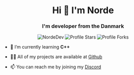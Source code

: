 <!-- https://github.com/Smug246/ -->
<!-- LEAVE A STAR, IF YOU LIKE IT ! -->

<h1 align="center">Hi 👋 I'm Norde</h1>
<h3 align="center">I'm developer from the Danmark</h3>

<p align="center"> 
<img src="https://komarev.com/ghpvc/?username=NordeDev&label=Profile%20views&color=5c12df&style=flat" alt="NordeDev" />
<img src="https://img.shields.io/badge/dynamic/json?&label=Total%20Stars&color=5c12df&style=flat&style=for-the-badge&query=%24.stars&url=https://api.github-star-counter.workers.dev/user/Smug246" alt="Profile Stars"></a>
<img src="https://img.shields.io/badge/dynamic/json?&label=Total%20Forks&color=5c12df&style=flat&style=for-the-badge&query=%24.forks&url=https://api.github-star-counter.workers.dev/user/Smug246" alt="Profile Forks"></a>
</p>


- 🌱 I’m currently learning **C++**

- 👨‍💻 All of my projects are available at [Github](https://github.com/Smug246?tab=repositories)

- 📫 You can reach me by joining my [Discord](https://discord.gg/m-market)
